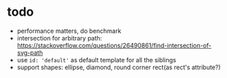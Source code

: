 # todo

- performance matters, do benchmark
- intersection for arbitrary path: https://stackoverflow.com/questions/26490861/find-intersection-of-svg-path
- use `id: 'default'` as default template for all the siblings
- support shapes: ellipse, diamond, round corner rect(as rect's attribute?)
